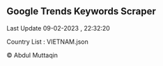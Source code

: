 

## Google Trends Keywords Scraper 
 
Last Update 09-02-2023 , 22:32:20

Country List :
VIETNAM.json



© Abdul Muttaqin 
